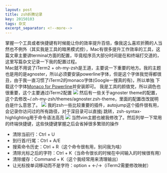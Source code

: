 ```yaml
---
layout: post
title: zsh折腾记录
key: 20150103
tags: 杂文
excerpt_separator: <!--more-->
---
```

掌握一个工具或者快捷键有时候能让你的效率提升百倍，像我这么喜欢折腾的人当然也不例外（其实我是工具的暗黑模式控），Mac有很多提升工作效率的工具，这篇文章主要讲terminal方面的配置，毕竟程序员大部分时间是在和终端打交道的，这里写篇杂文记录一下我的配置过程。<!--more-->  
Mac就不用说了iTerm2 + oh-my-zsh是王道，主要说一下重要的地方。我的主题也是用的是agnoster，所以必须要安装powerline字体，但是这个字体我觉得都很丑，由于我一直习惯了iTerm2的monaco字体(Google一搜真的有)，所以单独
下载这个字体[Monaco for Powerline](https://github.com/supermarin/powerline-fonts/tree/master/Monaco)并安装即可。
我是工具的颜值党，所以调色也很重要，这个主要通过iTerm2配置
![](https://raw.githubusercontent.com/la0s/la0s.github.io/master/screenshots/20190523.1.png)
然后有一些关于agnoster theme的配置，这个去修改~/.oh-my-zsh/themes/agnoster.zsh-theme，里面的配置改改就明白是什么意思了。
![](https://raw.githubusercontent.com/la0s/la0s.github.io/master/screenshots/20190523.2.png)
我的zsh一些比较重要的插件，autojump这个插件很有用，会记录你访问过的所有路径，对于深目录可以直接j 跳转，zsh-syntax-highlighting用于命令语法高亮
![](https://raw.githubusercontent.com/la0s/la0s.github.io/master/screenshots/20190523.3.png)
当然vim主题也被我修改了。然后列举一下常用的终端快捷键，这些快捷键掌握之后会省掉很多繁琐的操作  
+ 清除当前行：Ctrl + U  
+ 到行首/行尾：Ctrl + A/E  
+ 搜索命令历史：Ctrl + R（这个命令很有用，别问我为啥）  
+ 清除光标之后的字符：Ctrl + K（当命令很长的时候在中间输入的时候很有用）
+ 清除缓存：Command + K（这个我经常用来清理输出）  
+ 让光标按单词移动而不是字符：option + ←/→（iTerm2需要修改映射）

